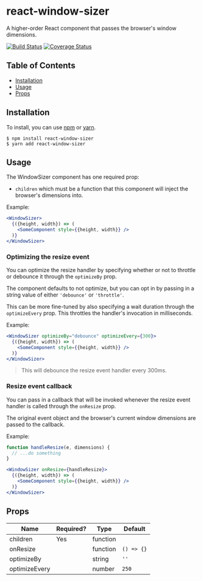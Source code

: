 # react-window-sizer

A higher-order React component that passes the browser's window dimensions.

[![Build Status](https://api.travis-ci.org/jmakGH/react-window-sizer.svg?branch=master)](https://travis-ci.org/jmakGH/react-window-sizer)
[![Coverage Status](https://coveralls.io/repos/github/jmakGH/react-window-sizer/badge.svg?branch=master)](https://coveralls.io/github/jmakGH/react-window-sizer?branch=master)

## Table of Contents
  * [Installation](#installation)
  * [Usage](#usage)
  * [Props](#props)

## Installation

To install, you can use [npm](https://www.npmjs.com/) or [yarn](https://yarnpkg.com).

```
$ npm install react-window-sizer
$ yarn add react-window-sizer
``` 

## Usage

The WindowSizer component has one required prop:
  * ```children``` which must be a function that this component will inject the
  browser's dimensions into.

Example:

```jsx
<WindowSizer>
  {({height, width}) => (
    <SomeComponent style={{height, width}} />
  )}
</WindowSizer>
```

### Optimizing the resize event

You can optimize the resize handler by specifying whether or not to throttle or
debounce it through the ```optimizeBy``` prop.

The component defaults to not optimize, but you can opt in by passing in a string
value of either ```'debounce'``` or ```'throttle'```.

This can be more fine-tuned by also specifying a wait duration through the
```optimizeEvery``` prop. This throttles the handler's invocation in milliseconds.

Example:

```jsx
<WindowSizer optimizeBy="debounce" optimizeEvery={300}>
  {({height, width}) => (
    <SomeComponent style={{height, width}} />
  )}
</WindowSizer>
```
> This will debounce the resize event handler every 300ms.

### Resize event callback

You can pass in a callback that will be invoked whenever the resize event handler
is called through the ```onResize``` prop.

The original event object and the browser's current window dimensions are passed
to the callback.

Example:

```jsx
function handleResize(e, dimensions) {
  // ...do something
}

<WindowSizer onResize={handleResize}>
  {({height, width}) => (
    <SomeComponent style={{height, width}} />
  )}
</WindowSizer>
```

## Props

| Name          | Required? | Type     | Default        |
| ------------- | --------- | -------- | -------------- |
| children      | Yes       | function |                |
| onResize      |           | function | ```() => {}``` |
| optimizeBy    |           | string   | ```''```       |
| optimizeEvery |           | number   | ```250```      |

